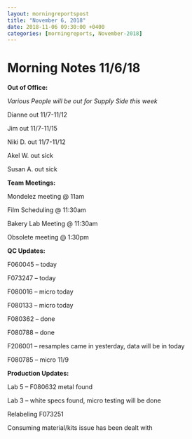 ```yaml
---  
layout: morningreportspost  
title: "November 6, 2018"  
date: 2018-11-06 09:30:00 +0400  
categories: [morningreports, November-2018]  
---
```


# Morning Notes 11/6/18

**Out of Office:**

*Various People will be out for Supply Side this week*

Dianne out 11/7-11/12

Jim out 11/7-11/15

Niki D. out 11/7-11/12

Akel W. out sick

Susan A. out sick

**Team Meetings:**

Mondelez meeting \@ 11am

Film Scheduling \@ 11:30am

Bakery Lab Meeting \@ 11:30am

Obsolete meeting \@ 1:30pm

**QC Updates:**

F060045 – today

F073247 – today

F080016 – micro today

F080133 – micro today

F080362 – done

F080788 – done

F206001 – resamples came in yesterday, data will be in today

F080785 – micro 11/9

**Production Updates:**

Lab 5 – F080632 metal found

Lab 3 – white specs found, micro testing will be done

Relabeling F073251

Consuming material/kits issue has been dealt with
